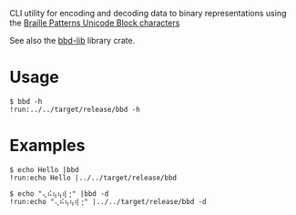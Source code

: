 CLI utility for encoding and decoding data to binary representations using the
[Braille Patterns Unicode Block characters](https://en.wikipedia.org/wiki/Braille_Patterns)

See also the [bbd-lib](https://crates.io/crates/bbd-lib) library crate.

# Usage

```text
$ bbd -h
!run:../../target/release/bbd -h
```

# Examples

```text
$ echo Hello |bbd
!run:echo Hello |../../target/release/bbd
```

```text
$ echo "⢄⠮⢦⢦⢾⢐" |bbd -d
!run:echo "⢄⠮⢦⢦⢾⢐" |../../target/release/bbd -d
```

